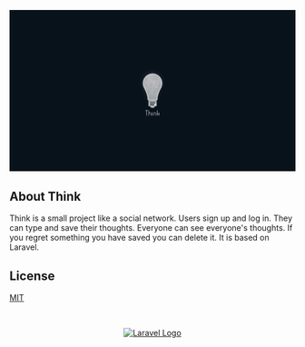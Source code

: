<p align="center"><img src="https://github.com/dimitriouore/think/blob/main/public/system_images/banner.jpg" width="900px" alt="Think Logo"></p>

## About Think

Think is a small project like a social network. Users sign up and log in. They can type and save their thoughts. Everyone can see everyone's thoughts. If you regret something you have saved you can delete it. It is based on Laravel.

## License

[MIT](https://choosealicense.com/licenses/mit/)

<br>

<p align="center"><a href="https://laravel.com" target="_blank"><img src="https://raw.githubusercontent.com/laravel/art/master/logo-lockup/5%20SVG/2%20CMYK/1%20Full%20Color/laravel-logolockup-cmyk-red.svg" width="400" alt="Laravel Logo"></a></p>
